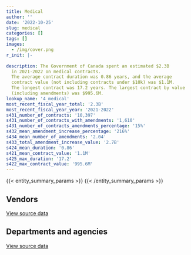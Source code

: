 ```yaml
---
title: Medical
author: ''
date: '2022-10-25'
slug: medical
categories: []
tags: []
images:
  - /img/cover.png
r_init: |-
  
description: The Government of Canada spent an estimated $2.3B
  in 2021-2022 on medical contracts.
  The average contract duration was 0.86 years, and the average
  contract value (not including contracts under $10k) was $1.1M.
  The longest contract was 17.2 years. The largest contract by value
  (including amendments) was $995.6M.
lookup_name: '4_medical'
most_recent_fiscal_year_total: '2.3B'
most_recent_fiscal_year_year: '2021-2022'
s431_number_of_contracts: '10,397'
s431_number_of_contracts_with_amendments: '1,610'
s431_number_of_contracts_amendments_percentage: '15%'
s432_mean_amendment_increase_percentage: '216%'
s434_mean_number_of_amendments: '2.04'
s433_total_amendment_increase_value: '2.7B'
s424_mean_duration: '0.86'
s421_mean_contract_value: '1.1M'
s425_max_duration: '17.2'
s422_max_contract_value: '995.6M'
---
```


<script src="/rmarkdown-libs/htmlwidgets/htmlwidgets.js"></script>
<link href="/rmarkdown-libs/datatables-css/datatables-crosstalk.css" rel="stylesheet" />
<script src="/rmarkdown-libs/datatables-binding/datatables.js"></script>
<script src="/rmarkdown-libs/jquery/jquery-3.6.0.min.js"></script>
<link href="/rmarkdown-libs/dt-core-bootstrap/css/dataTables.bootstrap.min.css" rel="stylesheet" />
<link href="/rmarkdown-libs/dt-core-bootstrap/css/dataTables.bootstrap.extra.css" rel="stylesheet" />
<script src="/rmarkdown-libs/dt-core-bootstrap/js/jquery.dataTables.min.js"></script>
<script src="/rmarkdown-libs/dt-core-bootstrap/js/dataTables.bootstrap.min.js"></script>
<link href="/rmarkdown-libs/crosstalk/css/crosstalk.min.css" rel="stylesheet" />
<script src="/rmarkdown-libs/crosstalk/js/crosstalk.min.js"></script>
<script src="/rmarkdown-libs/htmlwidgets/htmlwidgets.js"></script>
<link href="/rmarkdown-libs/datatables-css/datatables-crosstalk.css" rel="stylesheet" />
<script src="/rmarkdown-libs/datatables-binding/datatables.js"></script>
<script src="/rmarkdown-libs/jquery/jquery-3.6.0.min.js"></script>
<link href="/rmarkdown-libs/dt-core-bootstrap/css/dataTables.bootstrap.min.css" rel="stylesheet" />
<link href="/rmarkdown-libs/dt-core-bootstrap/css/dataTables.bootstrap.extra.css" rel="stylesheet" />
<script src="/rmarkdown-libs/dt-core-bootstrap/js/jquery.dataTables.min.js"></script>
<script src="/rmarkdown-libs/dt-core-bootstrap/js/dataTables.bootstrap.min.js"></script>
<link href="/rmarkdown-libs/crosstalk/css/crosstalk.min.css" rel="stylesheet" />
<script src="/rmarkdown-libs/crosstalk/js/crosstalk.min.js"></script>

{{< entity_summary_params >}}
{{< /entity_summary_params >}}

## Vendors

<div id="htmlwidget-1" style="width:100%;height:auto;" class="datatables html-widget"></div>
<script type="application/json" data-for="htmlwidget-1">{"x":{"style":"bootstrap","filter":"none","vertical":false,"data":[["<a href=\"/vendors/3m_canada_company/\">3M Canada Company<\/a>","<a href=\"/vendors/abbott/\">Abbott<\/a>","<a href=\"/vendors/acklands_grainger/\">Acklands Grainger<\/a>","<a href=\"/vendors/adapt_pharma_canada/\">Adapt Pharma Canada<\/a>","<a href=\"/vendors/adpearl/\">AdPearl<\/a>","<a href=\"/vendors/advanced_paramedic/\">Advanced Paramedic<\/a>","<a href=\"/vendors/agence_sociale_specialisee_de_l_outaouais/\">Agence Sociale Specialisee De L Outaouais<\/a>","<a href=\"/vendors/agilec/\">Agilec<\/a>","<a href=\"/vendors/agilent/\">Agilent<\/a>","<a href=\"/vendors/ahs_community_industries/\">Ahs Community Industries<\/a>","<a href=\"/vendors/aim_health_group/\">AIM Health Group<\/a>","<a href=\"/vendors/alberta_seventh_step_society/\">Alberta Seventh Step Society<\/a>","<a href=\"/vendors/als_canada/\">ALS Canada<\/a>","<a href=\"/vendors/altis_human_resources/\">Altis Human Resources<\/a>","<a href=\"/vendors/amd_medicom/\">AMD Medicom<\/a>","<a href=\"/vendors/amdocs/\">Amdocs<\/a>","<a href=\"/vendors/aon_reed_stenhouse/\">Aon Reed Stenhouse<\/a>","<a href=\"/vendors/apica_medical_services/\">Apica Medical Services<\/a>","<a href=\"/vendors/apotex/\">Apotex<\/a>","<a href=\"/vendors/apparel_trimmings/\">Apparel Trimmings<\/a>","<a href=\"/vendors/aquatic_informatics/\">Aquatic Informatics<\/a>","<a href=\"/vendors/aspen_pharmacare_canada/\">Aspen Pharmacare Canada<\/a>","<a href=\"/vendors/association_canadienne_pour_la_sante_mentale_section_saguenay/\">Association Canadienne Pour La Sante Mentale Section Saguenay<\/a>","<a href=\"/vendors/atira_womens_resource_society/\">Atira Womens Resource Society<\/a>","<a href=\"/vendors/atlantic_human_services/\">Atlantic Human Services<\/a>","<a href=\"/vendors/ats_services/\">ATS Services<\/a>","<a href=\"/vendors/b_braun_of_canada/\">B Braun of Canada<\/a>","<a href=\"/vendors/bauer_hockey/\">Bauer Hockey<\/a>","<a href=\"/vendors/bavarian_nordic/\">Bavarian Nordic<\/a>","<a href=\"/vendors/baxter/\">Baxter<\/a>","<a href=\"/vendors/bayshore_healthcare/\">Bayshore Healthcare<\/a>","<a href=\"/vendors/bc_borstal_assoc/\">Bc Borstal Assoc<\/a>","<a href=\"/vendors/bdo_canada/\">BDO Canada<\/a>","<a href=\"/vendors/beckman_coulter_canada/\">Beckman Coulter Canada<\/a>","<a href=\"/vendors/bio_nuclear_diagnostics/\">Bio Nuclear Diagnostics<\/a>","<a href=\"/vendors/biomerieux_canada/\">Biomerieux Canada<\/a>","<a href=\"/vendors/bomimed/\">BOMImed<\/a>","<a href=\"/vendors/breton_michel_md/\">Breton Michel MD<\/a>","<a href=\"/vendors/bruker/\">Bruker<\/a>","<a href=\"/vendors/bunzl_canada/\">Bunzl Canada<\/a>","<a href=\"/vendors/bureau_nathalie/\">Bureau Nathalie<\/a>","<a href=\"/vendors/bureau_veritas/\">Bureau Veritas<\/a>","<a href=\"/vendors/cae/\">CAE<\/a>","<a href=\"/vendors/calian/\">Calian<\/a>","<a href=\"/vendors/calko_group/\">Calko Group<\/a>","<a href=\"/vendors/campbell_drug_stores/\">Campbell Drug Stores<\/a>","<a href=\"/vendors/canadian_corps_of_commissionaires/\">Canadian Corps of Commissionaires<\/a>","<a href=\"/vendors/canadian_emergency_ventilators/\">Canadian Emergency Ventilators<\/a>","<a href=\"/vendors/canadian_health_care_agency/\">Canadian Health Care Agency<\/a>","<a href=\"/vendors/canadian_red_cross/\">Canadian Red Cross<\/a>","<a href=\"/vendors/canadian_veterans_vr_service/\">Canadian Veterans VR Service<\/a>","<a href=\"/vendors/carahsoft_technology/\">Carahsoft Technology<\/a>","<a href=\"/vendors/cardinal_health_canada/\">Cardinal Health Canada<\/a>","<a href=\"/vendors/catholic_social_services/\">Catholic Social Services<\/a>","<a href=\"/vendors/cdw_canada/\">CDW Canada<\/a>","<a href=\"/vendors/centre_residentiel_communautaire_joliette_lanaudiere/\">Centre Residentiel Communautaire Joliette Lanaudiere<\/a>","<a href=\"/vendors/cepheid/\">Cepheid<\/a>","<a href=\"/vendors/charron_human_resources/\">Charron Human Resources<\/a>","<a href=\"/vendors/chrono_aviation/\">Chrono Aviation<\/a>","<a href=\"/vendors/circle_of_eagles_lodge_society/\">Circle of Eagles Lodge Society<\/a>","<a href=\"/vendors/cision_canada/\">Cision Canada<\/a>","<a href=\"/vendors/concept_controls/\">Concept Controls<\/a>","<a href=\"/vendors/confection_aventure/\">Confection Aventure<\/a>","<a href=\"/vendors/connective_support_society/\">Connective Support Society<\/a>","<a href=\"/vendors/corbel_management/\">Corbel Management<\/a>","<a href=\"/vendors/cornerstone_comm_assoc_durham/\">Cornerstone Comm Assoc Durham<\/a>","<a href=\"/vendors/corporation_professionnelle_dr_serge_landry_professional/\">Corporation Professionnelle Dr Serge Landry Professional<\/a>","<a href=\"/vendors/crc_cure_labelle/\">CRC Cure Labelle<\/a>","<a href=\"/vendors/crc_d_atnq/\">Crc D Atnq<\/a>","<a href=\"/vendors/ctoms/\">CTOMS<\/a>","<a href=\"/vendors/d_mark_biosciences/\">D Mark Biosciences<\/a>","<a href=\"/vendors/dalhousie_university/\">Dalhousie University<\/a>","<a href=\"/vendors/dasco_equipment/\">DASCO Equipment<\/a>","<a href=\"/vendors/dismas_society/\">Dismas Society<\/a>","<a href=\"/vendors/dr_david_lesage/\">Dr David Lesage<\/a>","<a href=\"/vendors/dr_fernando_villasenor/\">Dr Fernando Villasenor<\/a>","<a href=\"/vendors/dr_mandeep_saini/\">Dr Mandeep Saini<\/a>","<a href=\"/vendors/dr_nader_sharifi/\">Dr Nader Sharifi<\/a>","<a href=\"/vendors/dr_s_iskander/\">Dr S Iskander<\/a>","<a href=\"/vendors/draeger/\">Draeger<\/a>","<a href=\"/vendors/dynacare/\">Dynacare<\/a>","<a href=\"/vendors/ekos_research_associates/\">Ekos Research Associates<\/a>","<a href=\"/vendors/elizabeth_fry_society/\">Elizabeth Fry Society<\/a>","<a href=\"/vendors/emergent_biosolutions/\">Emergent Biosolutions<\/a>","<a href=\"/vendors/esbe_scientific_industries/\">ESBE Scientific Industries<\/a>","<a href=\"/vendors/excel_human_resources/\">Excel Human Resources<\/a>","<a href=\"/vendors/express_scripts_canada/\">Express Scripts Canada<\/a>","<a href=\"/vendors/fastenal/\">Fastenal<\/a>","<a href=\"/vendors/felix_technology/\">Felix Technology<\/a>","<a href=\"/vendors/fisher_paykel_healthcare/\">Fisher Paykel Healthcare<\/a>","<a href=\"/vendors/fluid_energy_group/\">Fluid Energy Group<\/a>","<a href=\"/vendors/fondation_carrefour_nouveau_monde/\">Fondation Carrefour Nouveau Monde<\/a>","<a href=\"/vendors/fresenius_kabi_canada/\">Fresenius Kabi Canada<\/a>","<a href=\"/vendors/fti_professional_grade/\">FTI Professional Grade<\/a>","<a href=\"/vendors/g4s_security_services/\">G4S Security Services<\/a>","<a href=\"/vendors/galenvs_sciences/\">Galenvs Sciences<\/a>","<a href=\"/vendors/gamble_technologies/\">Gamble Technologies<\/a>","<a href=\"/vendors/general_electric_canada/\">General Electric Canada<\/a>","<a href=\"/vendors/general_motors/\">General Motors<\/a>","<a href=\"/vendors/genome_quebec/\">Genome Quebec<\/a>","<a href=\"/vendors/george_courey/\">George Courey<\/a>","<a href=\"/vendors/getinge_canada/\">Getinge Canada<\/a>","<a href=\"/vendors/glaxosmithkline/\">GlaxoSmithKline<\/a>","<a href=\"/vendors/global_life_sciences_solutions/\">Global Life Sciences Solutions<\/a>","<a href=\"/vendors/global_upholstery/\">Global Upholstery<\/a>","<a href=\"/vendors/government_of_alberta/\">Government of Alberta<\/a>","<a href=\"/vendors/government_of_saskatchewan/\">Government of Saskatchewan<\/a>","<a href=\"/vendors/grand_toy/\">Grand Toy<\/a>","<a href=\"/vendors/greg_van_wyk_professional/\">Greg Van Wyk Professional<\/a>","<a href=\"/vendors/han_chang_medic/\">Han Chang Medic<\/a>","<a href=\"/vendors/hewlett_packard/\">Hewlett Packard<\/a>","<a href=\"/vendors/homewood_health/\">Homewood Health<\/a>","<a href=\"/vendors/hoskin_scientific/\">Hoskin Scientific<\/a>","<a href=\"/vendors/house_of_hope/\">House of Hope<\/a>","<a href=\"/vendors/howard_house_association_of_cape_breton/\">Howard House Association of Cape Breton<\/a>","<a href=\"/vendors/hubspoke/\">HubSpoke<\/a>","<a href=\"/vendors/icu_medical_canada/\">ICU Medical Canada<\/a>","<a href=\"/vendors/illumina_canada/\">Illumina Canada<\/a>","<a href=\"/vendors/indivior_uk/\">Indivior UK<\/a>","<a href=\"/vendors/inksmith/\">Inksmith<\/a>","<a href=\"/vendors/innovasea_marine_systems_canada/\">Innovasea Marine Systems Canada<\/a>","<a href=\"/vendors/insight_software_canada/\">Insight Software Canada<\/a>","<a href=\"/vendors/inter_medico/\">Inter Medico<\/a>","<a href=\"/vendors/isoplex/\">Isoplex<\/a>","<a href=\"/vendors/ivan_s_camera/\">Ivan S Camera<\/a>","<a href=\"/vendors/j_sterling_industries/\">J Sterling Industries<\/a>","<a href=\"/vendors/jasco_applied_sciences_canada/\">JASCO Applied Sciences Canada<\/a>","<a href=\"/vendors/jerry_bergen_medical/\">Jerry Bergen Medical<\/a>","<a href=\"/vendors/john_howard_society/\">John Howard Society<\/a>","<a href=\"/vendors/john_wiley_sons/\">John Wiley Sons<\/a>","<a href=\"/vendors/joseph_ribkoff/\">Joseph Ribkoff<\/a>","<a href=\"/vendors/julian_simon_group/\">Julian Simon Group<\/a>","<a href=\"/vendors/juno_risk_solutions/\">Juno Risk Solutions<\/a>","<a href=\"/vendors/kinghaven_peardonville_house_society/\">Kinghaven Peardonville House Society<\/a>","<a href=\"/vendors/l_agence/\">L’Agence<\/a>","<a href=\"/vendors/laboratoires_omega/\">Laboratoires Omega<\/a>","<a href=\"/vendors/landauer/\">Landauer<\/a>","<a href=\"/vendors/landauer_inlight/\">Landauer Inlight<\/a>","<a href=\"/vendors/larch_half_way_house_of_sudbury/\">Larch Half Way House of Sudbury<\/a>","<a href=\"/vendors/les_enquetes_henri/\">Les Enquetes Henri<\/a>","<a href=\"/vendors/lesage_david_dr/\">Lesage David Dr<\/a>","<a href=\"/vendors/levitt_safety/\">Levitt Safety<\/a>","<a href=\"/vendors/life_technologies/\">Life Technologies<\/a>","<a href=\"/vendors/lifelabs/\">LifeLabs<\/a>","<a href=\"/vendors/lifespeak/\">LifeSpeak<\/a>","<a href=\"/vendors/logistik_unicorp/\">Logistik Unicorp<\/a>","<a href=\"/vendors/lucira_health/\">Lucira Health<\/a>","<a href=\"/vendors/luminultra_technologies/\">LuminUltra Technologies<\/a>","<a href=\"/vendors/m_d_charlton/\">M D Charlton<\/a>","<a href=\"/vendors/maison_charlemagne/\">Maison Charlemagne<\/a>","<a href=\"/vendors/maison_cross_roads_de_la_societe/\">Maison Cross Roads de la Societe<\/a>","<a href=\"/vendors/maison_decision_house/\">Maison Decision House<\/a>","<a href=\"/vendors/maison_jeun_aide/\">Maison Jeun Aide<\/a>","<a href=\"/vendors/maison_joins_toi/\">Maison Joins Toi<\/a>","<a href=\"/vendors/maison_painchaud/\">Maison Painchaud<\/a>","<a href=\"/vendors/maison_radisson/\">Maison Radisson<\/a>","<a href=\"/vendors/mckesson_canada/\">McKesson Canada<\/a>","<a href=\"/vendors/mcmaster_university/\">Mcmaster University<\/a>","<a href=\"/vendors/medavie/\">Medavie<\/a>","<a href=\"/vendors/medi_select/\">Medi Select<\/a>","<a href=\"/vendors/medtronic_canada/\">Medtronic Canada<\/a>","<a href=\"/vendors/meewasinota_crf/\">Meewasinota CRF<\/a>","<a href=\"/vendors/mega_tech/\">Mega Tech<\/a>","<a href=\"/vendors/merck_frosst/\">Merck Frosst<\/a>","<a href=\"/vendors/meridian_medical_technologies/\">Meridian Medical Technologies<\/a>","<a href=\"/vendors/micronostyx/\">Micronostyx<\/a>","<a href=\"/vendors/microsoft_canada/\">Microsoft Canada<\/a>","<a href=\"/vendors/millipore_canada/\">Millipore Canada<\/a>","<a href=\"/vendors/miltex_solutions_canada/\">Miltex Solutions Canada<\/a>","<a href=\"/vendors/ministry_of_finance/\">Ministry of Finance<\/a>","<a href=\"/vendors/mnp/\">MNP<\/a>","<a href=\"/vendors/momentum_solutions/\">Momentum Solutions<\/a>","<a href=\"/vendors/morneau_shepell/\">Morneau Shepell<\/a>","<a href=\"/vendors/mufactor/\">Mufactor<\/a>","<a href=\"/vendors/murrays_millwood_manor/\">Murrays Millwood Manor<\/a>","<a href=\"/vendors/murrays_windermere_gardens/\">Murray’s Windermere Gardens<\/a>","<a href=\"/vendors/mustang_survival/\">Mustang Survival<\/a>","<a href=\"/vendors/natco_pharma_canada/\">Natco Pharma Canada<\/a>","<a href=\"/vendors/native_clan_organization/\">Native Clan Organization<\/a>","<a href=\"/vendors/nav_canada/\">NAV Canada<\/a>","<a href=\"/vendors/neuroscope/\">Neuroscope<\/a>","<a href=\"/vendors/new_england_biolabs/\">New England Biolabs<\/a>","<a href=\"/vendors/nmc_dynaplas/\">Nmc Dynaplas<\/a>","<a href=\"/vendors/okanagan_halfway_house_society_crf/\">Okanagan Halfway House Society CRF<\/a>","<a href=\"/vendors/ontario_dental_association/\">Ontario Dental Association<\/a>","<a href=\"/vendors/openframe_technologies/\">OpenFrame Technologies<\/a>","<a href=\"/vendors/oxford_nanopore_technologies/\">Oxford Nanopore Technologies<\/a>","<a href=\"/vendors/peerless_garments/\">Peerless Garments<\/a>","<a href=\"/vendors/pfizer_canada/\">Pfizer Canada<\/a>","<a href=\"/vendors/phoenix_drug_alcohol_recovery/\">Phoenix Drug Alcohol Recovery<\/a>","<a href=\"/vendors/precision_adm/\">Precision ADM<\/a>","<a href=\"/vendors/primed_medical_products/\">PRIMED Medical Products<\/a>","<a href=\"/vendors/prince_george_activator/\">Prince George Activator<\/a>","<a href=\"/vendors/proline_advantage/\">Proline Advantage<\/a>","<a href=\"/vendors/promaxis/\">Promaxis<\/a>","<a href=\"/vendors/qiagen/\">QIAGEN<\/a>","<a href=\"/vendors/qmr/\">QMR<\/a>","<a href=\"/vendors/quartz_nature/\">Quartz Nature<\/a>","<a href=\"/vendors/queen_s_university/\">Queen’s University<\/a>","<a href=\"/vendors/r_lamba_forensic_psych_service/\">R Lamba Forensic Psych Service<\/a>","<a href=\"/vendors/rafa_laboratories/\">Rafa Laboratories<\/a>","<a href=\"/vendors/rampart_international/\">Rampart International<\/a>","<a href=\"/vendors/reactor_engineering_group/\">Reactor Engineering Group<\/a>","<a href=\"/vendors/redacted/\">Redacted<\/a>","<a href=\"/vendors/rehab/\">Rehab<\/a>","<a href=\"/vendors/residence_carpediem/\">Residence Carpediem<\/a>","<a href=\"/vendors/residence_lafleur/\">Residence Lafleur<\/a>","<a href=\"/vendors/revision_military/\">Revision Military<\/a>","<a href=\"/vendors/risk_sciences_international/\">Risk Sciences International<\/a>","<a href=\"/vendors/roche_diagnostics/\">Roche Diagnostics<\/a>","<a href=\"/vendors/roudel_medical_and_surgical/\">Roudel Medical and Surgical<\/a>","<a href=\"/vendors/safe_face_shields/\">Safe Face Shields<\/a>","<a href=\"/vendors/salvation_army/\">Salvation Army<\/a>","<a href=\"/vendors/samson_associes/\">Samson Associes<\/a>","<a href=\"/vendors/sandoz_canada/\">Sandoz Canada<\/a>","<a href=\"/vendors/securiguard_services/\">Securiguard Services<\/a>","<a href=\"/vendors/seegene_canada/\">Seegene Canada<\/a>","<a href=\"/vendors/seqirus_canada/\">Seqirus Canada<\/a>","<a href=\"/vendors/services_d_aide_en_prevention_de_la_criminalite/\">Services D’Aide En Prevention De La Criminalite<\/a>","<a href=\"/vendors/sgs_axys_analytical_services/\">SGS Axys Analytical Services<\/a>","<a href=\"/vendors/shelter_nova_scotia/\">Shelter Nova Scotia<\/a>","<a href=\"/vendors/siemens/\">Siemens<\/a>","<a href=\"/vendors/smiths_medical_canada/\">Smiths Medical Canada<\/a>","<a href=\"/vendors/societe_emmanuel_gregoire/\">Societe Emmanuel Gregoire<\/a>","<a href=\"/vendors/southmedic/\">Southmedic<\/a>","<a href=\"/vendors/st_john_ambulance/\">St John Ambulance<\/a>","<a href=\"/vendors/st_leonard_s_community_services/\">St Leonard’s Community Services<\/a>","<a href=\"/vendors/st_leonard_s_society_hamilton/\">St Leonard’s Society Hamilton<\/a>","<a href=\"/vendors/st_leonards_house_windsor/\">St Leonard’s House Windsor<\/a>","<a href=\"/vendors/st_leonards_place_peel/\">St Leonard’s Place Peel<\/a>","<a href=\"/vendors/st_leonards_society_of_north_vancouver/\">St Leonards Society of North Vancouver<\/a>","<a href=\"/vendors/st_leonards_society_of_peterborough_edmison_house/\">St Leonards Society of Peterborough Edmison House<\/a>","<a href=\"/vendors/st_ops_tactical_training_canada/\">St Ops Tactical Training Canada<\/a>","<a href=\"/vendors/st_patricks_house_society/\">St Patricks House Society<\/a>","<a href=\"/vendors/stanfields/\">Stanfields<\/a>","<a href=\"/vendors/steris_canada/\">STERIS Canada<\/a>","<a href=\"/vendors/stonehenge_therapeutic_community/\">Stonehenge Therapeutic Community<\/a>","<a href=\"/vendors/stryker_canada/\">Stryker Canada<\/a>","<a href=\"/vendors/sun_life_assurance_company/\">Sun Life Assurance Company<\/a>","<a href=\"/vendors/supermax_healthcare_canada/\">Supermax Healthcare Canada<\/a>","<a href=\"/vendors/switch_health/\">Switch Health<\/a>","<a href=\"/vendors/tenaquip/\">Tenaquip<\/a>","<a href=\"/vendors/the_governing_council_of/\">The Governing Council Of<\/a>","<a href=\"/vendors/the_right_door_consulting/\">The Right Door Consulting<\/a>","<a href=\"/vendors/the_stevens_company/\">The Stevens Company<\/a>","<a href=\"/vendors/thermo_fisher_scientific/\">Thermo Fisher Scientific<\/a>","<a href=\"/vendors/thornhill_medical/\">Thornhill Medical<\/a>","<a href=\"/vendors/toronto_stamp/\">Toronto Stamp<\/a>","<a href=\"/vendors/trane_canada/\">Trane Canada<\/a>","<a href=\"/vendors/triplewell_canada/\">Triplewell Canada<\/a>","<a href=\"/vendors/trudell_healthcare_solutions/\">Trudell Healthcare Solutions<\/a>","<a href=\"/vendors/tyr_tactical/\">TYR Tactical<\/a>","<a href=\"/vendors/unisync_group/\">Unisync Group<\/a>","<a href=\"/vendors/united_church_halfway_homes/\">United Church Halfway Homes<\/a>","<a href=\"/vendors/united_states_department_of_the_air_force/\">United States Department of the Air Force<\/a>","<a href=\"/vendors/university_of_guelph/\">University of Guelph<\/a>","<a href=\"/vendors/university_of_manitoba/\">University of Manitoba<\/a>","<a href=\"/vendors/university_of_ottawa/\">University of Ottawa<\/a>","<a href=\"/vendors/university_of_regina/\">University of Regina<\/a>","<a href=\"/vendors/university_of_saskatchewan/\">University of Saskatchewan<\/a>","<a href=\"/vendors/university_of_toronto/\">University of Toronto<\/a>","<a href=\"/vendors/vanrx_pharmasystems/\">Vanrx Pharmasystems<\/a>","<a href=\"/vendors/via_travail/\">Via Travail<\/a>","<a href=\"/vendors/virtual_possibilities_division/\">Virtual Possibilities Division<\/a>","<a href=\"/vendors/visiontec/\">Visiontec<\/a>","<a href=\"/vendors/vwr_international/\">VWR International<\/a>","<a href=\"/vendors/waters/\">Waters<\/a>","<a href=\"/vendors/wazana_clothing/\">Wazana Clothing<\/a>","<a href=\"/vendors/wcg_international_consultants/\">WCG International Consultants<\/a>","<a href=\"/vendors/westcoast_genesis_society/\">Westcoast Genesis Society<\/a>","<a href=\"/vendors/westcomb_outerwear/\">Westcomb Outerwear<\/a>","<a href=\"/vendors/woolly_mammoth_outerwear/\">Woolly Mammoth Outerwear<\/a>","<a href=\"/vendors/workplace_health_and_cost_solutions/\">Workplace Health and Cost Solutions<\/a>","<a href=\"/vendors/zoll_medical_canada/\">ZOLL Medical Canada<\/a>"],[22268.86,20123.36,144787.78,74592.18,null,1181651.36,707056.88,null,193201.05,860970,2236337.65,1189554.54,1841204.32,131893.28,null,353944.5,null,669541.41,17600,null,11140.05,null,489518.88,516888.22,967600.92,null,null,null,4406958.04,null,225549.35,679694.33,null,20144.48,null,10080.2,null,2775214.31,null,null,841845.83,547483.63,null,235362108.15,null,null,134500.66,null,null,null,6136971.47,null,211628.27,1837831.46,null,863006.35,null,null,176256.68,1650465.25,null,11554.25,null,null,9896279.28,944513.32,854479.62,1021687.89,887882.61,321031.2,14686.31,null,null,986233.4,799449.51,735527.44,666058.39,627174.97,1366709.27,null,2613632.5,null,5893615.63,1775057.92,null,null,43030073.14,null,210753.33,null,null,1701485.13,43226.43,null,null,null,null,null,null,null,null,null,657168.78,null,null,637102.43,null,null,1182906.88,null,null,562013.91,null,1706232.96,806365.66,null,null,1789028.77,2388367.37,null,null,null,90648.9,null,null,null,null,390321.67,24674013.09,24723.17,null,null,null,1216497.91,null,null,39960.5,387465.7,1154352.33,null,983249.47,17315.83,222287.99,186446.11,1231918.84,null,null,null,null,1651841.33,1407713.33,847930.4,1468025.33,1514052.54,1311612.1,894698.69,41140694.85,null,5449607.46,9437.53,null,1725361.78,68796,4160290.4,88511.29,null,null,34967.9,44669.06,2453758.97,93613.29,null,619590.81,null,null,1550238.13,null,null,1589579.4,5798.89,911247.92,27176.58,null,1638278,239334.06,null,93918.38,6323625,78353.95,1366296.69,null,null,1962209.8,null,null,51064.14,null,null,2631173.7,666058.39,null,491591.99,null,null,541448.93,1909987.39,538932.66,599305.58,null,null,null,null,20597962.65,29045.56,127916.62,5234097.13,null,null,1548426.75,null,1478834.83,null,null,3459702.21,null,null,2803518.98,2543254.05,1152957.69,3409157.33,811898.63,975189.32,11449.83,888168.1,null,null,757309.82,14947.3,41432923.03,null,null,22050.67,814733.03,null,99879.45,569000.55,null,null,4716.34,null,null,null,null,1193272.14,60995.83,251538.57,null,440465.48,null,347278.99,null,null,1280758.65,null,null,null,47068.91,null,43838950.46,2385937.23,null,null,1488877.31,null],[null,130082.4,690702.59,382841.48,null,3574251.23,708994.02,null,null,872712.18,2215930.01,1333966.44,2300495.93,132254.64,170389.69,null,14494.77,671375.77,null,4639826.61,49123.58,null,719486.53,518304.35,970251.89,502.37,null,null,null,null,543276.38,681556.51,null,81627.33,253186.29,null,78618.01,2929718.59,null,450538.79,844152.26,536085.85,null,237512747.07,null,1790850.95,null,null,9991.41,1536157.7,null,null,201911.75,2189304.32,21322.82,865370.75,null,23730,null,1750644.58,null,null,null,null,9923392.38,947101.03,856820.66,1024487.03,890315.16,211037.4,null,null,null,988935.41,1250715.61,737542.58,667883.21,628893.26,1203542.46,404949.18,2362913.56,26549.65,5924339.52,1880822.62,1586987.52,18348.38,35859365.92,38815.49,34054.79,null,null,1653614.05,43344.86,null,null,null,null,null,null,null,null,null,2949544.06,null,null,875259.53,6597.34,97455.47,1041093.47,null,null,596174.08,null,1710907.58,808574.88,null,null,1987937.69,2709068.47,null,null,null,29536.5,null,null,null,null,667883.21,27964038.48,null,null,null,null,1219830.78,2670281.71,null,null,922742.6,1157514.94,null,1232774.87,51466.91,283935.47,25740.61,1235293.97,null,null,null,null,1655325.69,1922587.73,1099382.28,1904329.07,1518200.63,1315205.56,897149.92,42365899.19,null,5464537.89,200399.36,1017696.92,1962381.93,1356.35,3622150.86,153105.68,null,null,15131.97,44791.44,3053277.1,null,12430.45,1470639.58,null,1403505.35,1889847.22,null,571937.81,1642097.75,null,913744.49,null,null,1691578.62,687981.02,null,70339.24,null,218828.31,2089357.58,null,null,2100000,null,8187.37,45753.75,4312.17,null,null,667883.21,10975.54,19400.53,null,339775.2,542932.35,2325949.29,749063.69,null,null,62853.13,null,null,21723060.04,43810.33,128267.08,5248437.13,null,9698666.1,1552669.02,null,1482886.44,87004.42,null,3527479.72,null,53537.57,2811199.86,2934191.97,1267736.87,3192527.53,814123,977861.07,null,890601.44,null,null,506256.43,null,41546437.88,null,null,37755.36,980895.69,null,476008.9,232039.39,5345363.17,null,172618.16,null,null,null,null,1309853.79,45955.76,267819.34,490.94,427928.32,null,261648.55,null,null,1359626.51,null,23996.68,71051.73,null,null,61726288.95,2443273.14,null,null,1424171.45,474127.69],[0,5353288.89,2501820.9,222879.2,2784320,5244366.75,707056.88,19631.01,31207.76,870327.72,2172619.71,1330321.72,2219026.31,77329.21,18850771.85,null,62242.25,669541.41,1996071.27,5243147.71,48989.36,731641.78,717520.72,750993.3,967600.92,9650.81,3993774.25,7345000,null,12983229.65,20820628.43,679694.33,null,49701.66,51567670.28,33267481.4,7121983.94,2921713.9,null,2162586.21,881301.7,182145.89,282500000,241231276.26,17514455.97,163415149.05,null,169500000,1114048.59,19655249.62,null,null,1077780.02,2479731.25,null,863006.35,null,14690,null,1745861.4,null,null,8102377.25,1550035.25,9896279.28,944513.32,854479.62,1021687.89,887882.61,2971049.99,3368487.02,80000,null,986233.4,1209783.12,735527.44,666058.39,627174.97,697230.18,10557603.62,2721547.39,26992.15,5893615.63,3217545.19,51097451.68,null,5175172.55,247908.03,null,6448443.7,74641995.15,null,1348895,237300000,null,4188092.29,43168.26,19968.23,9381476.71,80709.12,39664078.02,6595556.65,4217728.38,152613.41,null,1050067.49,8789.21,2335807.43,1022420.87,3084901,7566480,611908.87,null,1706232.96,806365.66,null,6439913.22,1185167.39,6123217.13,56579411.42,null,23385.55,140046.22,113565000,null,27792616.91,null,666058.39,28532927.15,null,26324893.09,4942620,null,1367229.19,9875254.05,305966.33,231198,2548.98,1154352.33,41934.95,1194171,57545.06,28349355.83,105001.05,1231918.84,56346475.27,null,103730105.65,null,1650802.94,1917334.76,1096378.5,1899125.98,1514052.54,1291721.08,894698.69,36952265.26,null,8766239.79,3087644.41,17829990.95,1957020.23,20345.26,1352367.39,9588145.27,9990764.07,null,45021.27,null,2715397.92,31586.75,283569.55,1744468.35,256160830,1489184.45,1884683.71,12320236.52,7975341.26,1637611.15,null,985833.12,127810.54,2504984,1686956.82,1257953.53,null,137085.7,null,607379.16,2083648.96,12474475,47675313.68,2100000,373182500,81714.08,5131369.16,111677.56,4698041.71,50642.88,666058.39,74186.49,null,10689319.15,62708121.82,1006148.62,2319594.24,747017.07,null,null,38004844.88,48540881.83,10339.67,21930516.62,21531.38,711451.95,5234097.13,22500539.69,9679988.22,1548426.75,36907.5,1478834.83,10948.15,5773417.99,3517841.79,2947287.67,2791601.91,2803518.98,2926175.05,1264273.1,3183804.78,811898.63,975189.32,null,888168.1,17639063.76,null,954467.37,42555713.04,41432923.03,69305076.93,51683366.19,1712559.07,978215.65,null,108492578.51,558374.98,195105755.77,27177969,null,6693622.09,8231263.87,null,24814.8,1306274.96,null,288978.99,22399.06,426759.12,24950,null,72644.94,7412039.8,1355911.69,172977959.2,null,66529.74,21741.2,62951295.28,61557637.89,2436597.53,6623720.17,33625034.35,1308416.21,223061.26],[0,39180811.13,531409.59,10396,4619440,4031634.03,707056.88,84880.79,43595.97,870327.72,2866577.44,1330321.72,2077941.7,118449.04,18537554.91,null,62242.25,679638.64,9255843.35,632050.68,48989.36,2472678.22,717520.72,750993.3,1046366.48,9650.81,964482.9,null,null,2729371.31,16461783.47,679694.33,19450.13,null,16492961.69,7339211.29,5370267.05,1464859.3,31797.99,null,1001861.29,240000.72,null,242865047.79,3566730.55,null,null,null,1623833.71,75525285.73,null,13332.55,1989711.1,2479731.25,null,437894.03,40505521.81,2402.53,null,1745861.4,3318.26,null,6982342.75,3764778.25,9896279.28,1032163.7,854479.62,1091180.57,887882.61,221446.92,49497.95,null,21114,1247800.37,288361.75,735527.44,501824.82,984488.8,609111.32,18136.09,81741505.55,null,5827421.01,9305787.92,40784.12,null,null,63267.86,33064.5,2831888.95,31515509.07,null,5699714.33,null,11696.49,7254282.71,48279.25,6591627.85,1489123.29,null,null,7203456.92,202565.52,null,13046.23,650136.57,52072.01,null,879649.74,null,null,1363017.69,24907.35,1818556.99,806365.66,99666,null,8810508.21,4422473.89,null,69718.75,null,433621.91,null,3808.8,21047625.09,179338.9,666058.39,28900978.37,null,22723441.92,null,19555.27,1367229.19,24036212.69,6033469.6,1509225.42,37450.33,1154352.33,32530.38,817456.84,103930.86,9280581.96,86669579.84,1231918.84,60112566.19,2923771.04,541980.42,12686.63,3645795.14,1871593.26,1096378.5,1899125.98,1514052.54,1291721.08,948454.95,30442802.56,580.31,8878728.57,null,7615.15,1971522.44,null,1072371.41,28237369.32,10682874.68,11388.1,14687.95,null,1738847.21,43981.25,null,2089781.39,null,1489184.45,1884683.71,11331793.48,539347.18,1637611.15,null,327995.16,3951775.02,null,1686956.82,2037469.98,66444,2589521.33,null,1398230.55,2699350.6,5808725,19514486.32,2160000,null,145555.12,null,278808.56,3173974.61,null,501824.82,2744066.8,10583.87,37618180.85,null,1405391.49,2319594.24,724809.62,null,39776,83270339.86,13716468.17,3773979.48,22069071.5,28085.38,2908573.58,5234097.13,null,9679988.22,1548426.75,null,1563934.61,null,null,3360829.88,216712.33,null,2899815.01,2926175.05,1264273.1,3397281.73,811898.63,1091449.41,10941.39,888168.1,10407536.24,41603.13,954467.37,9791.5,41432923.03,104339933.88,471630593.47,912447.66,978215.65,13732.47,552020.22,488004.53,null,null,null,3883471.71,10150038.22,36148.14,null,1306274.96,null,288978.99,null,420101.66,null,null,38485.06,3706019.9,1355911.69,null,null,154005.94,27594.42,36540694.39,127373772.12,2929876.9,5133886.45,36018161.52,1364230.41,22084.55]],"container":"<table class=\"table table-striped table-hover row-border order-column display\">\n  <thead>\n    <tr>\n      <th>Vendor<\/th>\n      <th>2018-2019<\/th>\n      <th>2019-2020<\/th>\n      <th>2020-2021<\/th>\n      <th>2021-2022<\/th>\n    <\/tr>\n  <\/thead>\n<\/table>","options":{"order":[[4,"desc"]],"pageLength":10,"autoWidth":true,"columnDefs":[{"targets":1,"render":"function(data, type, row, meta) {\n    return type !== 'display' ? data : DTWidget.formatCurrency(data, \"$\", 2, 3, \",\", \".\", true, null);\n  }"},{"targets":2,"render":"function(data, type, row, meta) {\n    return type !== 'display' ? data : DTWidget.formatCurrency(data, \"$\", 2, 3, \",\", \".\", true, null);\n  }"},{"targets":3,"render":"function(data, type, row, meta) {\n    return type !== 'display' ? data : DTWidget.formatCurrency(data, \"$\", 2, 3, \",\", \".\", true, null);\n  }"},{"targets":4,"render":"function(data, type, row, meta) {\n    return type !== 'display' ? data : DTWidget.formatCurrency(data, \"$\", 2, 3, \",\", \".\", true, null);\n  }"},{"width":"16%","targets":[1,2,3,4]},{"className":"dt-right","targets":[1,2,3,4]}],"orderClasses":false}},"evals":["options.columnDefs.0.render","options.columnDefs.1.render","options.columnDefs.2.render","options.columnDefs.3.render"],"jsHooks":[]}</script>
<p class="text-right">
<a href="https://github.com/GoC-Spending/contracts-data/tree/main/data/out/categories/4_medical/summary_by_fiscal_year_by_vendor.csv" class="source-data-link btn btn-link">View source data</a>
</p>

## Departments and agencies

<div id="htmlwidget-2" style="width:100%;height:auto;" class="datatables html-widget"></div>
<script type="application/json" data-for="htmlwidget-2">{"x":{"style":"bootstrap","filter":"none","vertical":false,"data":[["<a href=\"/departments/aafc-aac/\">Agriculture and Agri-Food Canada<\/a>","<a href=\"/departments/aandc-aadnc/\">Crown-Indigenous Relations and Northern Affairs Canada<\/a>","<a href=\"/departments/cas-satj/\">Courts Administration Service<\/a>","<a href=\"/departments/cbsa-asfc/\">Canada Border Services Agency<\/a>","<a href=\"/departments/cer-rec/\">Canada Energy Regulator<\/a>","<a href=\"/departments/cfia-acia/\">Canadian Food Inspection Agency<\/a>","<a href=\"/departments/cic/\">Immigration, Refugees and Citizenship Canada<\/a>","<a href=\"/departments/cihr-irsc/\">Canadian Institutes of Health Research<\/a>","<a href=\"/departments/cnsc-ccsn/\">Canadian Nuclear Safety Commission<\/a>","<a href=\"/departments/cra-arc/\">Canada Revenue Agency<\/a>","<a href=\"/departments/crtc/\">Canadian Radio-television and Telecommunications Commission<\/a>","<a href=\"/departments/csa-asc/\">Canadian Space Agency<\/a>","<a href=\"/departments/csc-scc/\">Correctional Service of Canada<\/a>","<a href=\"/departments/dfatd-maecd/\">Global Affairs Canada<\/a>","<a href=\"/departments/dfo-mpo/\">Fisheries and Oceans Canada<\/a>","<a href=\"/departments/dnd-mdn/\">National Defence<\/a>","<a href=\"/departments/ec/\">Environment and Climate Change Canada<\/a>","<a href=\"/departments/elections/\">Elections Canada<\/a>","<a href=\"/departments/esdc-edsc/\">Employment and Social Development Canada<\/a>","<a href=\"/departments/fin/\">Department of Finance Canada<\/a>","<a href=\"/departments/hc-sc/\">Health Canada<\/a>","<a href=\"/departments/ic/\">Innovation, Science and Economic Development Canada<\/a>","<a href=\"/departments/isc-sac/\">Indigenous Services Canada<\/a>","<a href=\"/departments/jus/\">Department of Justice Canada<\/a>","<a href=\"/departments/nrc-cnrc/\">National Research Council Canada<\/a>","<a href=\"/departments/nrcan-rncan/\">Natural Resources Canada<\/a>","<a href=\"/departments/nserc-crsng/\">Natural Sciences and Engineering Research Council of Canada<\/a>","<a href=\"/departments/nsira-ossnr/\">National Security and Intelligence Review Agency<\/a>","<a href=\"/departments/oag-bvg/\">Office of the Auditor General of Canada<\/a>","<a href=\"/departments/oic-ci/\">Office of the Information Commissioner of Canada<\/a>","<a href=\"/departments/opc-cpvp/\">Office of the Privacy Commissioner of Canada<\/a>","<a href=\"/departments/osfi-bsif/\">Office of the Superintendent of Financial Institutions Canada<\/a>","<a href=\"/departments/osgg-bsgg/\">Office of the Secretary to the Governor General<\/a>","<a href=\"/departments/pc/\">Parks Canada<\/a>","<a href=\"/departments/phac-aspc/\">Public Health Agency of Canada<\/a>","<a href=\"/departments/ppsc-sppc/\">Public Prosecution Service of Canada<\/a>","<a href=\"/departments/ps-sp/\">Public Safety Canada<\/a>","<a href=\"/departments/pwgsc-tpsgc/\">Public Services and Procurement Canada<\/a>","<a href=\"/departments/rcmp-grc/\">Royal Canadian Mounted Police<\/a>","<a href=\"/departments/ssc-spc/\">Shared Services Canada<\/a>","<a href=\"/departments/statcan/\">Statistics Canada<\/a>","<a href=\"/departments/tbs-sct/\">Treasury Board of Canada Secretariat<\/a>","<a href=\"/departments/tc/\">Transport Canada<\/a>","<a href=\"/departments/vac-acc/\">Veterans Affairs Canada<\/a>","<a href=\"/departments/wage/\">Department for Women and Gender Equality<\/a>"],[49432.2,756000.62,103825.49,21506619.1,7020.21,1208212.18,5449607.46,13541.45,37310.85,922202.58,null,76364.42,238661383.64,100628.76,704789.47,237245868.57,89342.48,null,965896.56,10473.47,28656119.05,5491.44,38149409.93,338172.2,160791.35,19078.64,23429.03,null,null,null,null,null,2178.28,159188.19,12689580.09,null,null,19982.81,4823115.23,null,178482.5,41432923.03,637365.27,58695301.03,null],[413242.24,462649.04,33787,26544252.63,40612.44,1610887.85,5514512.87,13578.55,33820.34,806517.9,null,123588.24,241995768.65,1511388.55,1053014.74,233328666.01,55132.45,null,775851.34,10502.16,18542504.31,6611.4,45830568.09,190440.97,449174.57,52965.12,null,null,null,null,null,null,2184.25,126806.31,34966621.37,205.99,null,12072.38,5251180.72,null,373029,41573080.22,615660.07,69543329.99,null],[948651.64,459292.99,14351,28653227.8,89381.18,1927715.3,15213494,12486.5,62025.52,762280.57,null,166681.94,238611562.21,418060.53,736450.4,247694078.76,27485.81,56936.65,725495.55,null,7842242.07,6593.34,64041966.93,172820.28,360712.72,42566.18,null,null,16950,7157.66,24860,null,2178.28,141112.08,3492251576.97,29344.01,6009.6,null,6844771.84,null,823812.98,41522337.86,991271.3,69360050.98,10922.62],[959155.19,null,null,29651834.3,89819.23,2918676.91,29963278.6,12486.5,44599.6,1614131.32,6871.26,148869.6,232449095.81,452454.43,965750.51,236753110.87,60279.14,3830699.54,976753.99,null,31818025.92,57375.53,58369141.42,111460.8,1069296.17,128240.16,null,1694.89,16950,17791.91,null,465.16,2178.28,227119.18,1501147294.23,83283.99,8501.96,53528.1,5600768.64,10186.54,1548096.9,41516719.88,1043390.99,135058720.54,null]],"container":"<table class=\"table table-striped table-hover row-border order-column display\">\n  <thead>\n    <tr>\n      <th>Department<\/th>\n      <th>2018-2019<\/th>\n      <th>2019-2020<\/th>\n      <th>2020-2021<\/th>\n      <th>2021-2022<\/th>\n    <\/tr>\n  <\/thead>\n<\/table>","options":{"order":[[4,"desc"]],"pageLength":10,"autoWidth":true,"columnDefs":[{"targets":1,"render":"function(data, type, row, meta) {\n    return type !== 'display' ? data : DTWidget.formatCurrency(data, \"$\", 2, 3, \",\", \".\", true, null);\n  }"},{"targets":2,"render":"function(data, type, row, meta) {\n    return type !== 'display' ? data : DTWidget.formatCurrency(data, \"$\", 2, 3, \",\", \".\", true, null);\n  }"},{"targets":3,"render":"function(data, type, row, meta) {\n    return type !== 'display' ? data : DTWidget.formatCurrency(data, \"$\", 2, 3, \",\", \".\", true, null);\n  }"},{"targets":4,"render":"function(data, type, row, meta) {\n    return type !== 'display' ? data : DTWidget.formatCurrency(data, \"$\", 2, 3, \",\", \".\", true, null);\n  }"},{"width":"16%","targets":[1,2,3,4]},{"className":"dt-right","targets":[1,2,3,4]}],"orderClasses":false}},"evals":["options.columnDefs.0.render","options.columnDefs.1.render","options.columnDefs.2.render","options.columnDefs.3.render"],"jsHooks":[]}</script>
<p class="text-right">
<a href="https://github.com/GoC-Spending/contracts-data/tree/main/data/out/categories/4_medical/summary_by_fiscal_year_by_category.csv" class="source-data-link btn btn-link">View source data</a>
</p>
